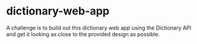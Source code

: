 # dictionary-web-app
A challenge is to build out this dictionary web app using the Dictionary API and get it looking as close to the provided design as possible.
